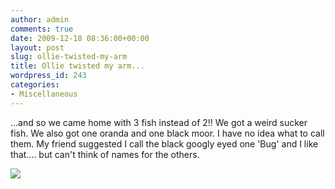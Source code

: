 ```yaml
---
author: admin
comments: true
date: 2009-12-18 08:36:00+00:00
layout: post
slug: ollie-twisted-my-arm
title: Ollie twisted my arm...
wordpress_id: 243
categories:
- Miscellaneous
---
```


  


...and so we came home with 3 fish instead of 2!!  We got a weird sucker fish.  We also got one oranda and one black moor.  I have no idea what to call them.  My friend suggested I call the black googly eyed one 'Bug' and I like that.... but can't think of names for the others.

![](https://blogger.googleusercontent.com/tracker/251139911615938991-2808127869010435218?l=www.outmumbered.com)
